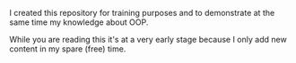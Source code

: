 I created this repository for training purposes and to demonstrate at the same time my knowledge about OOP.

While you are reading this it's at a very early stage because I only add new content in my spare (free) time.
